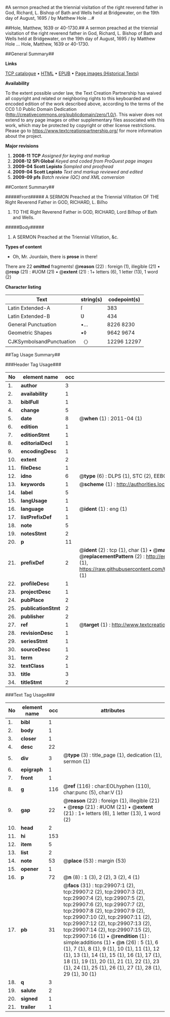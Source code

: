 #A sermon preached at the triennial visitation of the right reverend father in God, Richard, L. Bishop of Bath and Wells held at Bridgewater, on the 19th day of August, 1695 / by Matthew Hole ...#

##Hole, Matthew, 1639 or 40-1730.##
A sermon preached at the triennial visitation of the right reverend father in God, Richard, L. Bishop of Bath and Wells held at Bridgewater, on the 19th day of August, 1695 / by Matthew Hole ...
Hole, Matthew, 1639 or 40-1730.

##General Summary##

**Links**

[TCP catalogue](http://www.ota.ox.ac.uk/tcp/)  • 
[HTML](http://tei.it.ox.ac.uk/tcp/Texts-HTML/free/A70/A70248.html)  • 
[EPUB](http://tei.it.ox.ac.uk/tcp/Texts-EPUB/free/A70/A70248.epub) • 
[Page images (Historical Texts)](https://historicaltexts.jisc.ac.uk/eebo-31355757e)

**Availability**

To the extent possible under law, the Text Creation Partnership has waived all copyright and related or neighboring rights to this keyboarded and encoded edition of the work described above, according to the terms of the CC0 1.0 Public Domain Dedication (http://creativecommons.org/publicdomain/zero/1.0/). This waiver does not extend to any page images or other supplementary files associated with this work, which may be protected by copyright or other license restrictions. Please go to https://www.textcreationpartnership.org/ for more information about the project.

**Major revisions**

1. __2008-11__ __TCP__ *Assigned for keying and markup*
1. __2008-12__ __SPi Global__ *Keyed and coded from ProQuest page images*
1. __2009-04__ __Scott Lepisto__ *Sampled and proofread*
1. __2009-04__ __Scott Lepisto__ *Text and markup reviewed and edited*
1. __2009-09__ __pfs__ *Batch review (QC) and XML conversion*

##Content Summary##

#####Front#####
A SERMON Preached at the Triennial Viſitation OF THE Right Reverend Father in GOD, RICHARD, L. Biſho
1. TO THE Right Reverend Father in GOD, RICHARD, Lord Biſhop of Bath and Wells.

#####Body#####

1. A SERMON Preached at the Triennial Viſitation, &c.

**Types of content**

  * Oh, Mr. Jourdain, there is **prose** in there!

There are 22 **omitted** fragments! 
 @__reason__ (22) : foreign (1), illegible (21)  •  @__resp__ (21) : #UOM (21)  •  @__extent__ (21) : 1+ letters (6), 1 letter (13), 1 word (2)

**Character listing**


|Text|string(s)|codepoint(s)|
|---|---|---|
|Latin Extended-A|ſ|383|
|Latin Extended-B|Ʋ|434|
|General Punctuation|•…|8226 8230|
|Geometric Shapes|▪◊|9642 9674|
|CJKSymbolsandPunctuation|〈〉|12296 12297|

##Tag Usage Summary##

###Header Tag Usage###

|No|element name|occ|attributes|
|---|---|---|---|
|1.|__author__|3||
|2.|__availability__|1||
|3.|__biblFull__|1||
|4.|__change__|5||
|5.|__date__|8| @__when__ (1) : 2011-04 (1)|
|6.|__edition__|1||
|7.|__editionStmt__|1||
|8.|__editorialDecl__|1||
|9.|__encodingDesc__|1||
|10.|__extent__|2||
|11.|__fileDesc__|1||
|12.|__idno__|6| @__type__ (6) : DLPS (1), STC (2), EEBO-CITATION (1), OCLC (1), VID (1)|
|13.|__keywords__|1| @__scheme__ (1) : http://authorities.loc.gov/ (1)|
|14.|__label__|5||
|15.|__langUsage__|1||
|16.|__language__|1| @__ident__ (1) : eng (1)|
|17.|__listPrefixDef__|1||
|18.|__note__|5||
|19.|__notesStmt__|2||
|20.|__p__|11||
|21.|__prefixDef__|2| @__ident__ (2) : tcp (1), char (1)  •  @__matchPattern__ (2) : ([0-9\-]+):([0-9IVX]+) (1), (.+) (1)  •  @__replacementPattern__ (2) : http://eebo.chadwyck.com/downloadtiff?vid=$1&page=$2 (1), https://raw.githubusercontent.com/textcreationpartnership/Texts/master/tcpchars.xml#$1 (1)|
|22.|__profileDesc__|1||
|23.|__projectDesc__|1||
|24.|__pubPlace__|2||
|25.|__publicationStmt__|2||
|26.|__publisher__|2||
|27.|__ref__|1| @__target__ (1) : http://www.textcreationpartnership.org/docs/. (1)|
|28.|__revisionDesc__|1||
|29.|__seriesStmt__|1||
|30.|__sourceDesc__|1||
|31.|__term__|2||
|32.|__textClass__|1||
|33.|__title__|3||
|34.|__titleStmt__|2||


###Text Tag Usage###

|No|element name|occ|attributes|
|---|---|---|---|
|1.|__bibl__|1||
|2.|__body__|1||
|3.|__closer__|1||
|4.|__desc__|22||
|5.|__div__|3| @__type__ (3) : title_page (1), dedication (1), sermon (1)|
|6.|__epigraph__|1||
|7.|__front__|1||
|8.|__g__|116| @__ref__ (116) : char:EOLhyphen (110), char:punc (5), char:V (1)|
|9.|__gap__|22| @__reason__ (22) : foreign (1), illegible (21)  •  @__resp__ (21) : #UOM (21)  •  @__extent__ (21) : 1+ letters (6), 1 letter (13), 1 word (2)|
|10.|__head__|2||
|11.|__hi__|153||
|12.|__item__|5||
|13.|__list__|2||
|14.|__note__|53| @__place__ (53) : margin (53)|
|15.|__opener__|1||
|16.|__p__|72| @__n__ (8) : 1 (3), 2 (2), 3 (2), 4 (1)|
|17.|__pb__|31| @__facs__ (31) : tcp:29907:1 (2), tcp:29907:2 (2), tcp:29907:3 (2), tcp:29907:4 (2), tcp:29907:5 (2), tcp:29907:6 (2), tcp:29907:7 (2), tcp:29907:8 (2), tcp:29907:9 (2), tcp:29907:10 (2), tcp:29907:11 (2), tcp:29907:12 (2), tcp:29907:13 (2), tcp:29907:14 (2), tcp:29907:15 (2), tcp:29907:16 (1)  •  @__rendition__ (1) : simple:additions (1)  •  @__n__ (26) : 5 (1), 6 (1), 7 (1), 8 (1), 9 (1), 10 (1), 11 (1), 12 (1), 13 (1), 14 (1), 15 (1), 16 (1), 17 (1), 18 (1), 19 (1), 20 (1), 21 (1), 22 (1), 23 (1), 24 (1), 25 (1), 26 (1), 27 (1), 28 (1), 29 (1), 30 (1)|
|18.|__q__|3||
|19.|__salute__|2||
|20.|__signed__|1||
|21.|__trailer__|1||
